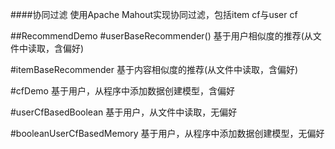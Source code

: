 ####协同过滤
使用Apache Mahout实现协同过滤，包括item cf与user cf


##RecommendDemo
#userBaseRecommender()
基于用户相似度的推荐(从文件中读取，含偏好)

#itemBaseRecommender
基于内容相似度的推荐(从文件中读取，含偏好)

#cfDemo
基于用户，从程序中添加数据创建模型，含偏好

#userCfBasedBoolean
基于用户，从文件中读取，无偏好

#booleanUserCfBasedMemory
基于用户，从程序中添加数据创建模型，无偏好